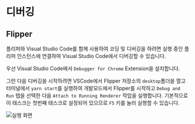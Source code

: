 # 디버깅

## Flipper

플리퍼와 Visual Studio Code를 함께 사용하여 코딩 및 디버깅을 하려면
실행 중인 플리퍼 인스턴스에 연결하여 Visual Studio Code에서 디버깅할 수 있습니다.

우선 Visual Studio Code에서 `Debugger for Chrome` Extension을 설치합니다.

그런 다음 디버깅을 시작하려면
VSCode에서 Flipper 저장소의 `desktop`폴더을 열고 터미널에서 `yarn start`를 실행하여 개발모드에서 Flipper를 시작하고
`Debug and Run` 탭을 선택한 다음 `Attach to Running Renderer` 작업을 실행합니다.
기본적으로 이 태스크는 첫번째 태스크로 설정되어 있으므로 `F5` 키를 눌러 실행할 수 있습니다.

![실행 화면](https://fbflipper.com/img/debugging-from-vscode.png)
